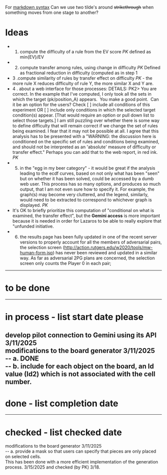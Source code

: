 For [markdown syntax](https://www.markdownguide.org/basic-syntax/)
Can we use two tilde's around ~~strikethrough~~ when something moves from one stage to another?
# Ideas
  - 1. compute the difficulty of a rule from the EV score *PK*  defined as min{EV}/EV  
  - 2. compute transfer among rules, using change in difficulty *PK* Defined as fractional reduction in difficulty (computed as in step 1   
  - 3 .compute similarity of rules by transfer effect on difficulty *PK* - the more rule X reduces difficulty of rule Y, the more similar X and Y are.
  - 4 . about a web interface for those processes: DETAILS:  PK2> You are correct.  In the example that I've computed, I only took all the sets in which the target (pk/position_A) appears.  You make a good point.  Can it be an option for the users? Check [ ] include all conditions of this experiment OR [ ] include only conditions in which the selected target condition(s) appear. [That would require an option or pull down list to select those targets.]  I am still puzzling over whether there is some way to define difficulty that will remain correct if we change the set of rules being examined.  I fear that it may not be possible at all. I agree that this analysis has to be presented with a "WARNING: the discussion here is conditioned on the specific set of rules and conditions being examined,  and should not be interpreted as an 'absolute' measure of difficulty or transfer effect."  Perhaps you can add that to the web report, in red ink. *PK*
- 5. in the "egg in my beer category" - it would be great if the analysis leading to the ecdf curves, based on not only what has been "seen" but on whether it has been solved, could be accessed by a dumb web user. This process has so many options, and produces so much output, that I am not even sure how to specify it.  For example, the graph(s) may become very cluttered, and the legend, similarly, would need to be extracted   to correspond to whichever graph is displayed. *PK*
- It's OK to briefly prioritize this computation of "conditional on what is examined, the transfer effect", but the **Gemini access** is more important because it is needed in order for Lazaros to be able to really explore that "unfunded initiative.
- 6. the results page has been fully updated in one of the recent server versions to properly account for all the members of adversarial pairs, the selection screen (http://action.rutgers.edu/w2020/tools/mw-human-form.jsp) has never been reviewed and updated in a similar way. As far as adversarial 2PG plans are concerned, the selection screen only counts the Player 0 in each pair; 
---  
# to be done

---
# in process - list start date please #

develop pilot connection to Gemini using its API 3/11/2025  
modifications to the board generator 3/11/2025  
  --  a. DONE	  
  --  b. include for each object on the board, an Id value (Id2) which is not associated with the cell number.  
---
# done - list completion date 

---
# checked - list checked date

modifications to the board generator 3/11/2025  
  --  a. provide a mask so that users can specify that pieces are only placed on selected cells.  
      This has been done with a more efficient implementation of the generation process. 3/15/2025 and checked (by PK) 3/18. 
